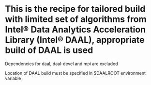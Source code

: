 # This is the recipe for tailored build with limited set of algorithms from Intel® Data Analytics Acceleration Library (Intel® DAAL), appropriate build of DAAL is used

Dependencies for daal, daal-devel and mpi are excluded

Location of DAAL build must be specified in $DAALROOT environment variable

